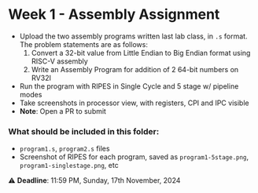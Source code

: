 # Week 1 - Assembly Assignment

- Upload the two assembly programs written last lab class, in `.s` format. The problem statements are as follows:
	1. Convert a 32-bit value from Little Endian to Big Endian format using RISC-V assembly
	2. Write an Assembly Program for addition of 2 64-bit numbers on RV32I 
- Run the program with RIPES in Single Cycle and 5 stage w/ pipeline modes
- Take screenshots in processor view, with registers, CPI and IPC visible
- **Note**: Open a PR to submit

### What should be included in this folder:
- `program1.s`, `program2.s` files
- Screenshot of RIPES for each program, saved as `program1-5stage.png`, `program1-singlestage.png`, etc

:warning: **Deadline**: 11:59 PM, Sunday, 17th November, 2024
